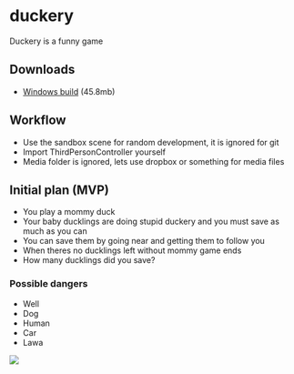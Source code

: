 # duckery
Duckery is a funny game

## Downloads

- [Windows build](https://dl.dropboxusercontent.com/u/82693049/PowerlanAssets/Builds/Duckery_Build1.zip) (45.8mb)

## Workflow

- Use the sandbox scene for random development, it is ignored for git
- Import ThirdPersonController yourself
- Media folder is ignored, lets use dropbox or something for media files

## Initial plan (MVP)

- You play a mommy duck
- Your baby ducklings are doing stupid duckery and you must save as much as you can
- You can save them by going near and getting them to follow you
- When theres no ducklings left without mommy game ends
- How many ducklings did you save?

### Possible dangers

- Well
- Dog
- Human
- Car
- Lawa


![](http://i.imgur.com/XyblZlJ.png)
